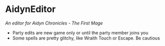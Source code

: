 # AidynEditor
*An editor for Aidyn Chronicles - The First Mage*

* Party edits are new game only or until the party member joins you
* Some spells are pretty glitchy, like Wraith Touch or Escape. Be cautious
